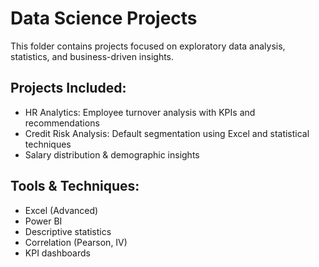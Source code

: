 # Data Science Projects

This folder contains projects focused on exploratory data analysis, statistics, and business-driven insights.

## Projects Included:
- HR Analytics: Employee turnover analysis with KPIs and recommendations
- Credit Risk Analysis: Default segmentation using Excel and statistical techniques
- Salary distribution & demographic insights

## Tools & Techniques:
- Excel (Advanced)
- Power BI
- Descriptive statistics
- Correlation (Pearson, IV)
- KPI dashboards
